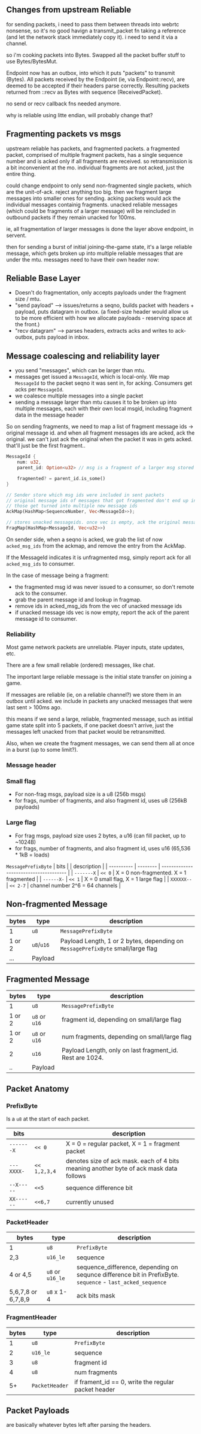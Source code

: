 ## Changes from upstream Reliable

for sending packets, i need to pass them between threads into webrtc nonsense, so it's no
good havign a transmit_packet fn taking a reference (and let the network stack immediately copy it).
i need to send it via a channel.

so i'm cooking packets into Bytes. Swapped all the packet buffer stuff to use Bytes/BytesMut.

Endpoint now has an outbox, into which it puts "packets" to transmit (Bytes).
All packets received by the Endpoint (ie, via Endpoint::recv), are deemed to be accepted if their
headers parse correctly. Resulting packets returned from ::recv as Bytes with sequence (ReceivedPacket).

no send or recv callback fns needed anymore.

why is reliable using litte endian, will probably change that?

## Fragmenting packets vs msgs

upstream reliable has packets, and fragmented packets. a fragmented packet, comprised of multiple fragment packets, has a single sequence number and is acked only if all fragments are received. so retransmission is a bit inconvenient at the mo. individual fragments are not acked, just the entire thing.

could change endpoint to only send non-fragmented single packets, which are the unit-of-ack. reject anything too big.
then we fragment large messages into smaller ones for sending. acking packets would ack the individual messages containig fragments. unacked reliable messages (which could be fragments of a larger message) will be reincluded in 
outbound packets if they remain unacked for 100ms.

ie, all fragmentation of larger messages is done the layer above endpoint, in servent.

then for sending a burst of initial joining-the-game state, it's a large reliable message, which gets
broken up into multiple reliable messages that are under the mtu. 
messages need to have their own header now:

## Reliable Base Layer

* Doesn't do fragmentation, only accepts payloads under the fragment size / mtu.
* "send payload" --> issues/returns a seqno, builds packet with headers + payload, puts datagram in outbox. (a fixed-size header would allow us to be more efficient with how we allocate payloads - reserving space at the front.)
* "recv datagram" --> parses headers, extracts acks and writes to ack-outbox, puts payload in inbox.

## Message coalescing and reliability layer

* you send "messages", which can be larger than mtu.
* messages get issued a `MessageId`, which is local-only. We map `MessageId` to the packet seqno it was sent in, for acking. Consumers get acks per `MessageId`.
* we coalesce multiple messages into a single packet
* sending a message larger than mtu causes it to be broken up into multiple messages, each with
  their own local msgid, including fragment data in the message header

So on sending fragments, we need to map a list of fragment message ids -> original message id.
and when all fragment messages ids are acked, ack the original.
we can't just ack the original when the packet it was in gets acked. that'll just be the first fragment..

```rust
MessageId {
    num: u32,
    parent_id: Option<u32> // msg is a fragment of a larger msg stored in the fragmap

    fragmented? = parent_id.is_some()
}

// Sender store which msg ids were included in sent packets
// original message ids of messages that got fragmented don't end up in this map
// those get turned into multiple new message ids
AckMap(HashMap<SequenceNumber, Vec<MessageId>>);

// stores unacked messageids. once vec is empty, ack the original message id.
FragMap(HashMap<MessageId, Vec<u32>>)
```
On sender side, when a seqno is acked, we grab the list of now `acked_msg_ids` from the ackmap, 
and remove the entry from the AckMap.

If the MessageId indicates it is unfragmented msg, simply report ack for all `acked_msg_ids` to consumer.

In the case of message being a fragment:
* the fragmented msg id was never issued to a consumer, so don't remote ack to the consumer.
* grab the parent message id and lookup in fragmap. 
* remove ids in acked_msg_ids from the vec of unacked message ids
* if unacked message ids vec is now empty, report the ack of the parent message id to consumer.




### Reliability

Most game network packets are unreliable. Player inputs, state updates, etc.

There are a few small reliable (ordered) messages, like chat.

The important large reliable message is the initial state transfer on joining a game.

If messages are reliable (ie, on a reliable channel?) we store them in an outbox until acked.
we include in packets any unacked messages that were last sent > 100ms ago.

this means if we send a large, reliable, fragmented message, such as intitial game state split into 5 packets,
if one packet doesn't arrive, just the messages left unacked from that packet would be retransmitted.

Also, when we create the fragment messages, we can send them all at once in a burst (up to some limit?).

### Message header

### Small flag
* For non-frag msgs, payload size is a u8 (256b msgs)
* for frags, number of fragments, and also fragment id, uses u8 (256kB payloads)
### Large flag
* For frag msgs, payload size uses 2 bytes, a u16 (can fill packet, up to ~1024B)
* for frags, number of fragments, and also fragment id, uses u16 (65,536 * 1kB = loads)


`MessagePrefixByte`
| bits       |          | description                            |
| ---------- | -------- | -------------------------------------- |
| `-------X` | `<< 0`   | X = 0 non-fragmented. X = 1 fragmented |
| `------X-` | `<< 1`   | X = 0 small flag, X = 1 large flag     |
| `XXXXXX--` | `<< 2-7` | channel number 2^6 = 64 channels       |

## Non-fragmented Message

| bytes  | type       | description                                                                     |
| ------ | ---------- | ------------------------------------------------------------------------------- |
| 1      | `u8`       | `MessagePrefixByte`                                                             |
| 1 or 2 | `u8`/`u16` | Payload Length, 1 or 2 bytes, depending on `MessagePrefixByte` small/large flag |
| ...    | Payload    |                                                                                 |

## Fragmented Message

| bytes  | type          | description                                              |
| ------ | ------------- | -------------------------------------------------------- |
| 1      | `u8`          | `MessagePrefixByte`                                      |
| 1 or 2 | `u8` or `u16` | fragment id, depending on small/large flag               |
| 1 or 2 | `u8` or `u16` | num fragments, depending on small/large flag             |
| 2      | `u16`         | Payload Length, only on last fragment_id. Rest are 1024. |
| ..     | Payload       |                                                          |



## Packet Anatomy

### PrefixByte

Is a `u8` at the start of each packet.

| bits       |              | description                                                                            |
| ---------- | ------------ | -------------------------------------------------------------------------------------- |
| `-------X` | `<< 0`       | X = 0  = regular packet, X = 1 = fragment packet                                       |
| `---XXXX-` | `<< 1,2,3,4` | denotes size of ack mask. each of 4 bits meaning another byte of ack mask data follows |
| `--X-----` | `<<5`        | sequence difference bit                                                                |
| `XX------` | `<<6,7`      | currently unused                                                                       |

### PacketHeader

| bytes              | type             | description                                                                                                     |
| ------------------ | ---------------- | --------------------------------------------------------------------------------------------------------------- |
| 1                  | `u8`             | `PrefixByte`                                                                                                    |
| 2,3                | `u16_le`         | sequence                                                                                                        |
| 4 or 4,5           | `u8` or `u16_le` | sequence_difference, depending on sequnce difference bit in PrefixByte. <br> `sequence` - `last_acked_sequence` |
| 5,6,7,8 or 6,7,8,9 | `u8` x 1-4       | ack bits mask                                                                                                   |

### FragmentHeader

| bytes | type           | description                                         |
| ----- | -------------- | --------------------------------------------------- |
| 1     | `u8`           | `PrefixByte`                                        |
| 2     | `u16_le`       | sequence                                            |
| 3     | `u8`           | fragment id                                         |
| 4     | `u8`           | num fragments                                       |
| 5+    | `PacketHeader` | if frament_id == 0, write the regular packet header |

## Packet Payloads

are basically whatever bytes left after parsing the headers.